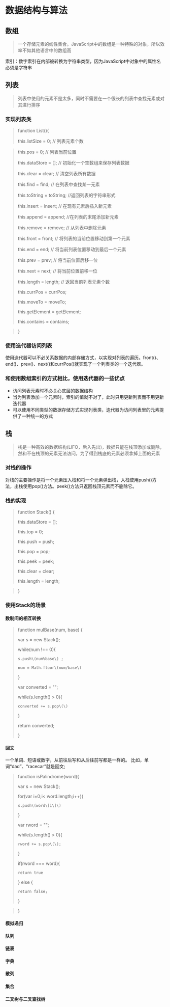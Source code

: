 # 数据结构与算法

## 数组

> 一个存储元素的线性集合。JavaScript中的数组是一种特殊的对象，所以效率不如其他语言中的数组高

索引：数字索引在内部被转换为字符串类型，因为JavaScript中对象中的属性名必须是字符串

## 列表

> 列表中使用的元素不是太多，同时不需要在一个很长的列表中查找元素或对其进行排序

### 实现列表类

> function List\(\){
>
>    this.listSize = 0; // 列表元素个数

> this.pos = 0;  // 列表当前位置
>
>   this.dataStore = \[\]; // 初始化一个空数组来保存列表数据
>
>   this.clear = clear; // 清空列表所有数据
>
>   this.find = find; // 在列表中查找某一元素
>
>   this.toString = toString; //返回列表的字符串形式
>
>   this.insert = insert; // 在现有元素后插入新元素
>
>   this.append = append; //在列表的末尾添加新元素
>
>   this.remove = remove; // 从列表中删除元素
>
>   this.front = front;  // 将列表的当前位置移动到第一个元素 
>
>   this.end = end; // 将当前列表位置移动到最后一个元素
>
>   this.prev = prev; // 将当前位置后移一位
>
>   this.next = next; // 将当前位置前移一位
>
>   this.length = length; // 返回当前列表元素个数
>
>   this.currPos = currPos; 
>
>   this.moveTo = moveTo; 
>
>   this.getElement = getElement; 
>
>   this.contains = contains;

> }

### 使用迭代器访问列表

使用迭代器可以不必关系数据的内部存储方式，以实现对列表的遍历。front\(\)、end\(\)、prev\(\)、next\(\)和currPos\(\)就实现了一个列表类的一个迭代器。

### 和使用数组索引的方式相比，使用迭代器的一些优点

* 访问列表元素时不必关心底层的数据结构
* 当为列表添加一个元素时，索引的值就不对了，此时只用更新列表而不用更新迭代器
* 可以使用不同类型的数据存储方式实现列表类，迭代器为访问列表里的元素提供了一种统一的方式 

## 栈

> 栈是一种高效的数据结构\(LIFO，后入先出\)，数据只能在栈顶添加或删除，然和不在栈顶的元素无法访问，为了得到栈底的元素必须拿掉上面的元素

### 对栈的操作

对栈的主要操作是将一个元素压入栈和将一个元素弹出栈，入栈使用push\(\)方法，出栈使用pop\(\)方法。peek\(\)方法只返回栈顶元素而不删除它。

### 栈的实现

> function Stack\(\) {
>
>   this.dataStore = \[\];
>
>   this.top = 0;
>
>   this.push = push;
>
>   this.pop = pop;
>
>   this.peek = peek;
>
>   this.clear = clear;
>
>   this.length = length;

> }

### 使用Stack的场景

#### 数制间的相互转换

> function mulBase\(num, base\) {
>
>   var s = new Stack\(\);      
>
>   while\(num !== 0\){
>
>     s.push\(num%base\) ;
>
>     num = Math.floor\(num/base\)
>
>   }
>
>   var converted = "";
>
>   while\(s.length\(\) &gt; 0\){
>
>     converted += s.pop\(\)
>
>   }
>
>   return converted;
>
> }

#### 回文

一个单词、短语或数字，从前往后写和从后往前写都是一样的。 比如，单词“dad”、“racecar”就是回文;

> function isPalindrome\(word\){
>
>   var s = new Stack\(\);
>
>   for\(var i=0;i&lt; word.length;i++\){ 
>
>     s.push\(word\[i\]\)
>
>   }
>
>  var rword = "";
>
>   while\(s.length\(\) &gt; 0\){
>
>     rword += s.pop\(\);
>
>   }
>
>  if\(rword === word\){ 
>
>     return true
>
>   } else {
>
>     return false;
>
>   }

> }

#### 模拟递归

#### 队列

#### 链表

#### 字典

#### 散列

#### 集合

#### 二叉树与二叉查找树



